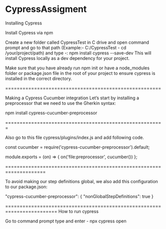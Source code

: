 # CypressAssigment
Installing Cypress

Install Cypress via npm

Create a new folder called CypressTest in C drive and open command prompt and go to that path (Example:- C:/CypressTest - cd /your/project/path) and type -: npm install cypress --save-dev This will install Cypress locally as a dev dependency for your project.

Make sure that you have already run npm init or have a node_modules folder or package.json file in the root of your project to ensure cypress is installed in the correct directory.

======================================================

Making a Cypress Cucumber integration Let’s start by installing a preprocessor that we need to use the Gherkin syntax:

npm install cypress-cucumber-preprocessor

=======================================================

Also go to this file cypress/plugins/index.js and add following code.

const cucumber = require('cypress-cucumber-preprocessor').default;

module.exports = (on) => { on('file:preprocessor', cucumber()) };

====================================================================

To avoid making our step definitions global, we also add this configuration to our package.json:

"cypress-cucumber-preprocessor": { "nonGlobalStepDefinitions": true }

========================================================================
How to run cypress

Go to command prompt type and enter - npx cypress open
